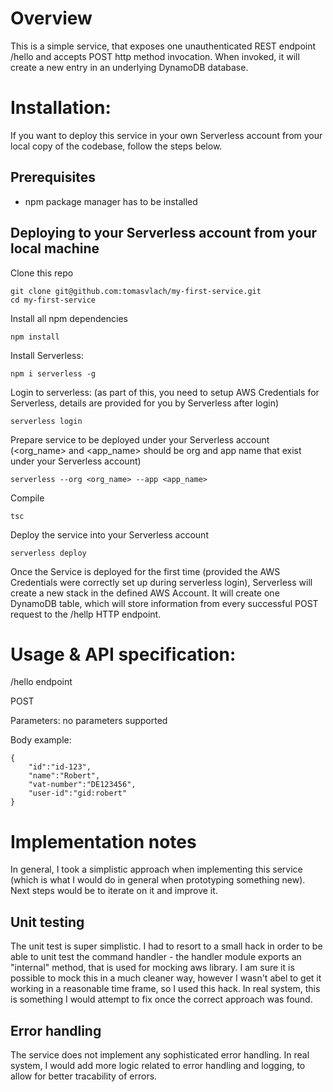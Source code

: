 # Overview

This is a simple service, that exposes one unauthenticated REST endpoint /hello and accepts POST http method invocation. When invoked, it will create a new entry in an underlying DynamoDB database.

# Installation:

If you want to deploy this service in your own Serverless account from your local copy of the codebase, follow the steps below.

## Prerequisites
- npm package manager has to be installed

## Deploying to your Serverless account from your local machine
Clone this repo

```
git clone git@github.com:tomasvlach/my-first-service.git
cd my-first-service
```

Install all npm dependencies
```
npm install
```
Install Serverless:
```
npm i serverless -g
```
Login to serverless: (as part of this, you need to setup AWS Credentials for Serverless, details are provided for you by Serverless after login)
```
serverless login
```
Prepare service to be deployed under your Serverless account (<org_name> and <app_name> should be org and app name that exist under your Serverless account)
```
serverless --org <org_name> --app <app_name>
```
Compile
```
tsc
```
Deploy the service into your Serverless account
```
serverless deploy
```
Once the Service is deployed for the first time (provided the AWS Credentials were correctly set up during serverless login), Serverless will create a new stack in the defined AWS Account. It will create one DynamoDB table, which will store information from every successful POST request to the /hellp HTTP endpoint.




# Usage & API specification:

/hello endpoint

POST

Parameters: no parameters supported

Body example:

```
{
    "id":"id-123",
    "name":"Robert",
    "vat-number":"DE123456",
    "user-id":"gid:robert"
}
````

# Implementation notes

In general, I took a simplistic approach when implementing this service (which is what I would do in general when prototyping something new). Next steps would be to iterate on it and improve it.

## Unit testing
The unit test is super simplistic. I had to resort to a small hack in order to be able to unit test the command handler - the handler module exports an "internal" method, that is used for mocking aws library. I am sure it is possible to mock this in a much cleaner way, however I wasn't abel to get it working in a reasonable time frame, so I used this hack. In real system, this is something I would attempt to fix once the correct approach was found.

## Error handling
The service does not implement any sophisticated error handling. In real system, I would add more logic related to error handling and logging, to allow for better tracability of errors.
